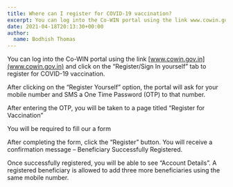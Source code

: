 ```yaml
---
title: Where can I register for COVID-19 vaccination?
excerpt: You can log into the Co-WIN portal using the link www.cowin.gov.in and click on the “Register/Sign In yourself” tab to register for COVID-19 vaccination.
date: 2021-04-18T20:13:30+00:00
author:
  name: Bodhish Thomas
---
```

You can log into the Co-WIN portal using the link [www.cowin.gov.in](www.cowin.gov.in) and click on the “Register/Sign In yourself” tab to register for COVID-19 vaccination. 

After clicking on the “Register Yourself” option, the portal will ask for your mobile number and SMS a One Time Password (OTP) to that number.

After entering the OTP, you will be taken to a page titled “Register for Vaccination”

You will be required to fill our a form


After completing the form, click the “Register” button. You will receive a confirmation message – Beneficiary Successfully Registered. 


Once successfully registered, you will be able to see “Account Details”. A registered beneficiary is allowed to add three more beneficiaries using the same mobile number.


